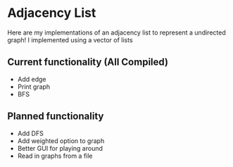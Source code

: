# Adjacency List 
Here are my implementations of an adjacency list to represent a undirected graph!
I implemented using a vector of lists
## Current functionality (All Compiled)
* Add edge
* Print graph 
* BFS 

## Planned functionality 
* Add DFS 
* Add weighted option to graph
* Better GUI for playing around 
* Read in graphs from a file